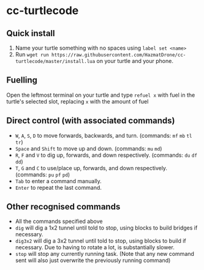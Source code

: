 # cc-turtlecode

## Quick install

1. Name your turtle something with no spaces using `label set <name>`
2. Run `wget run https://raw.githubusercontent.com/HazmatDrone/cc-turtlecode/master/install.lua` on your turtle and your phone.


## Fuelling
Open the leftmost terminal on your turtle and type `refuel x` with fuel in the turtle's selected slot, replacing `x` with the amount of fuel

## Direct control (with associated commands)
- `W`, `A`, `S`, `D` to move forwards, backwards, and turn. (commands: `mf` `mb` `tl` `tr`)
- `Space` and `Shift` to move up and down. (commands: `mu` `md`)
- `R`, `F` and `V` to dig up, forwards, and down respectively. (commands: `du` `df` `dd`)
- `T`, `G` and `C` to use/place up, forwards, and down respectively. (commands: `pu` `pf` `pd`)
- `Tab` to enter a command manually.
- `Enter` to repeat the last command.

## Other recognised commands
- All the commands specified above
- `dig` will dig a 1x2 tunnel until told to stop, using blocks to build bridges if necessary.
- `dig3x2` will dig a 3x2 tunnel until told to stop, using blocks to build if necessary. Due to having to rotate a lot, is substantially slower.
- `stop` will stop any currently running task. (Note that any new command sent will also just overwrite the previously running command)
